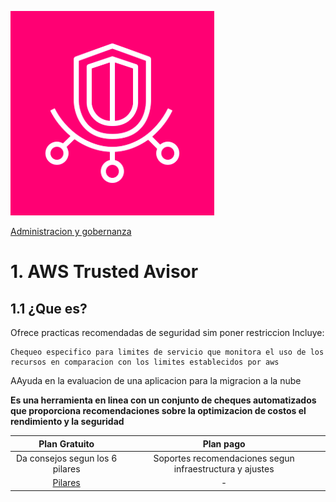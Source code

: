 ![Amazon Control Tower](../00_assets/Administracion%20y%20gobernanza/trustedAdvisor-icon.png)

[Administracion y gobernanza](../06-Administracion_y_Gobernanza/)

# 1. AWS Trusted Avisor

## 1.1 ¿Que es?

Ofrece practicas recomendadas de seguridad sim poner restriccion 
Incluye:

    Chequeo especifico para limites de servicio que monitora el uso de los recursos en comparacion con los limites establecidos por aws

AAyuda en la evaluacion de una aplicacion para la migracion a la nube

**Es una herramienta en linea con un conjunto de cheques automatizados que proporciona recomendaciones sobre la optimizacion de costos el rendimiento y la seguridad**


| Plan Gratuito | Plan pago |
|:-----:|:-----:|
| Da consejos segun los 6 pilares | Soportes recomendaciones segun infraestructura y ajustes |
| [Pilares](../Resumen%20AWS%20CAF%20y%20WAF.pdf) | - |